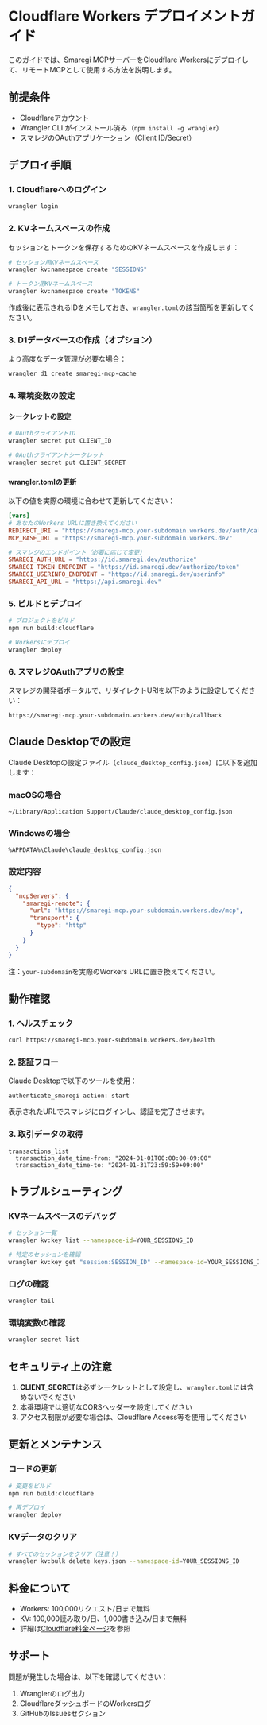 # Cloudflare Workers デプロイメントガイド

このガイドでは、Smaregi MCPサーバーをCloudflare Workersにデプロイして、リモートMCPとして使用する方法を説明します。

## 前提条件

- Cloudflareアカウント
- Wrangler CLI がインストール済み（`npm install -g wrangler`）
- スマレジのOAuthアプリケーション（Client ID/Secret）

## デプロイ手順

### 1. Cloudflareへのログイン

```bash
wrangler login
```

### 2. KVネームスペースの作成

セッションとトークンを保存するためのKVネームスペースを作成します：

```bash
# セッション用KVネームスペース
wrangler kv:namespace create "SESSIONS"

# トークン用KVネームスペース  
wrangler kv:namespace create "TOKENS"
```

作成後に表示されるIDをメモしておき、`wrangler.toml`の該当箇所を更新してください。

### 3. D1データベースの作成（オプション）

より高度なデータ管理が必要な場合：

```bash
wrangler d1 create smaregi-mcp-cache
```

### 4. 環境変数の設定

#### シークレットの設定

```bash
# OAuthクライアントID
wrangler secret put CLIENT_ID

# OAuthクライアントシークレット
wrangler secret put CLIENT_SECRET
```

#### wrangler.tomlの更新

以下の値を実際の環境に合わせて更新してください：

```toml
[vars]
# あなたのWorkers URLに置き換えてください
REDIRECT_URI = "https://smaregi-mcp.your-subdomain.workers.dev/auth/callback"
MCP_BASE_URL = "https://smaregi-mcp.your-subdomain.workers.dev"

# スマレジのエンドポイント（必要に応じて変更）
SMAREGI_AUTH_URL = "https://id.smaregi.dev/authorize"
SMAREGI_TOKEN_ENDPOINT = "https://id.smaregi.dev/authorize/token"
SMAREGI_USERINFO_ENDPOINT = "https://id.smaregi.dev/userinfo"
SMAREGI_API_URL = "https://api.smaregi.dev"
```

### 5. ビルドとデプロイ

```bash
# プロジェクトをビルド
npm run build:cloudflare

# Workersにデプロイ
wrangler deploy
```

### 6. スマレジOAuthアプリの設定

スマレジの開発者ポータルで、リダイレクトURIを以下のように設定してください：

```
https://smaregi-mcp.your-subdomain.workers.dev/auth/callback
```

## Claude Desktopでの設定

Claude Desktopの設定ファイル（`claude_desktop_config.json`）に以下を追加します：

### macOSの場合
`~/Library/Application Support/Claude/claude_desktop_config.json`

### Windowsの場合
`%APPDATA%\Claude\claude_desktop_config.json`

### 設定内容

```json
{
  "mcpServers": {
    "smaregi-remote": {
      "url": "https://smaregi-mcp.your-subdomain.workers.dev/mcp",
      "transport": {
        "type": "http"
      }
    }
  }
}
```

注：`your-subdomain`を実際のWorkers URLに置き換えてください。

## 動作確認

### 1. ヘルスチェック

```bash
curl https://smaregi-mcp.your-subdomain.workers.dev/health
```

### 2. 認証フロー

Claude Desktopで以下のツールを使用：

```
authenticate_smaregi action: start
```

表示されたURLでスマレジにログインし、認証を完了させます。

### 3. 取引データの取得

```
transactions_list 
  transaction_date_time-from: "2024-01-01T00:00:00+09:00"
  transaction_date_time-to: "2024-01-31T23:59:59+09:00"
```

## トラブルシューティング

### KVネームスペースのデバッグ

```bash
# セッション一覧
wrangler kv:key list --namespace-id=YOUR_SESSIONS_ID

# 特定のセッションを確認
wrangler kv:key get "session:SESSION_ID" --namespace-id=YOUR_SESSIONS_ID
```

### ログの確認

```bash
wrangler tail
```

### 環境変数の確認

```bash
wrangler secret list
```

## セキュリティ上の注意

1. **CLIENT_SECRET**は必ずシークレットとして設定し、`wrangler.toml`には含めないでください
2. 本番環境では適切なCORSヘッダーを設定してください
3. アクセス制限が必要な場合は、Cloudflare Access等を使用してください

## 更新とメンテナンス

### コードの更新

```bash
# 変更をビルド
npm run build:cloudflare

# 再デプロイ
wrangler deploy
```

### KVデータのクリア

```bash
# すべてのセッションをクリア（注意！）
wrangler kv:bulk delete keys.json --namespace-id=YOUR_SESSIONS_ID
```

## 料金について

- Workers: 100,000リクエスト/日まで無料
- KV: 100,000読み取り/日、1,000書き込み/日まで無料
- 詳細は[Cloudflare料金ページ](https://www.cloudflare.com/plans/developer-platform/)を参照

## サポート

問題が発生した場合は、以下を確認してください：

1. Wranglerのログ出力
2. CloudflareダッシュボードのWorkersログ
3. GitHubのIssuesセクション